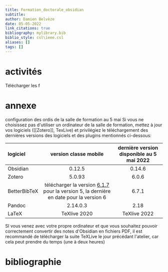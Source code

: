 ```yaml
---
title: Formation_doctorale_obsidian
subtitle:
author: Damien Belvèze
date: 05-05-2022
link_citations: true
bibliography: mylibrary.bib
biblio_style: csl\ieee.csl
aliases: []
tags: []
---
```


# activités

Télécharger les f




# annexe

configuration des ordis de la salle de formation au 5 mai
Si vous ne choisissez pas d'utiliser un ordinateur de la salle de formation, mettez à jour vos logiciels ([[Zotero]], TexLive) et privilégiez le téléchargement des dernières versions des logiciels et des plugins mentionnés ci-dessous: 


| **logiciel** | **version classe mobile** | **dernière version disponible au 5 mai 2022** |
|:---|:---:|:---:|
| Obsidian | 0.12.5 | 0.14.6 |
| Zotero | 5.0.93 | 6.0.6 |
| BetterBibTeX | télécharger la version [6.1.7](https://github.com/retorquere/zotero-better-bibtex/releases/tag/v6.1.7) pour la version 5, la dernière en date pour la version 6 | 6.7.1 |
| Pandoc | 2.14.0.3 | 2.18 |
| LaTeX | TeXlive 2020 |  TeXlive 2022 |

SI vous venez avec votre propre ordinateur et que vous souhaitez pouvoir correctement convertir des notes d'Obsidian en fichiers PDF, il est recommandé de télécharger la suite TeXLive le jour précédant l'atelier, car cela peut prendre du temps (une à deux heures)



# bibliographie


